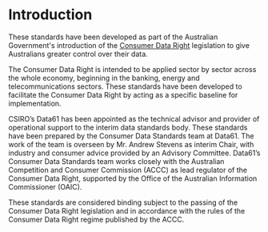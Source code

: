 # Introduction

These standards have been developed as part of the Australian Government's introduction of the [Consumer Data Right](https://www.accc.gov.au/focus-areas/consumer-data-right "ACCC Consumer Data Right webpage") legislation to give Australians greater control over their data.

The Consumer Data Right is intended to be applied sector by sector across the whole economy, beginning in the banking, energy and telecommunications sectors.  These standards have been developed to facilitate the Consumer Data Right by acting as a specific baseline for implementation.

CSIRO’s Data61 has been appointed as the technical advisor and provider of operational support to the interim data standards body. These standards have been prepared by the Consumer Data Standards team at Data61.  The work of the team is  overseen by Mr. Andrew Stevens as interim Chair, with industry and consumer advice provided by an Advisory Committee. Data61’s Consumer Data Standards team works closely with the Australian Competition and Consumer Commission (ACCC) as lead regulator of the Consumer Data Right, supported by the Office of the Australian Information Commissioner (OAIC).

These standards are considered binding subject to the passing of the Consumer Data Right legislation and in accordance with the rules of the Consumer Data Right regime published by the ACCC.
